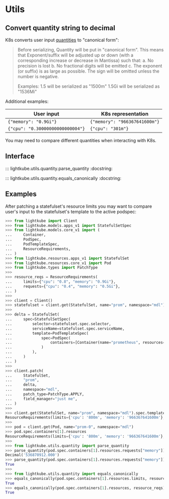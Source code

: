 # Utils

## Convert quantity string to decimal

K8s converts user input
[quantities](https://kubernetes.io/docs/reference/kubernetes-api/common-definitions/quantity/)
to "canonical form":

> Before serializing, Quantity will be put in "canonical form". This means that
> Exponent/suffix will be adjusted up or down (with a corresponding increase or
> decrease in Mantissa) such that: a. No precision is lost b. No fractional
> digits will be emitted c. The exponent (or suffix) is as large as possible.
> The sign will be omitted unless the number is negative.
>
> Examples: 1.5 will be serialized as "1500m" 1.5Gi will be serialized as "1536Mi"

Additional examples:

| User input                       | K8s representation            |
|----------------------------------|-------------------------------|
| `{"memory": "0.9Gi"}`            | `{"memory": "966367641600m"}` |
| `{"cpu": "0.30000000000000004"}` | `{"cpu": "301m"}`             |

You may need to compare different quantities when interacting with K8s.

## Interface

::: lightkube.utils.quantity.parse_quantity
    :docstring:

::: lightkube.utils.quantity.equals_canonically
    :docstring:

## Examples

After patching a statefulset's resource limits you may want to compare
user's input to the statefulset's template to the active podspec:

```python
>>> from lightkube import Client
>>> from lightkube.models.apps_v1 import StatefulSetSpec
>>> from lightkube.models.core_v1 import (
...     Container,
...     PodSpec,
...     PodTemplateSpec,
...     ResourceRequirements,
... )
>>> from lightkube.resources.apps_v1 import StatefulSet
>>> from lightkube.resources.core_v1 import Pod
>>> from lightkube.types import PatchType
>>>
>>> resource_reqs = ResourceRequirements(
...     limits={"cpu": "0.8", "memory": "0.9Gi"},
...     requests={"cpu": "0.4", "memory": "0.5Gi"},
... )
>>>
>>> client = Client()
>>> statefulset = client.get(StatefulSet, name="prom", namespace="mdl")
>>>
>>> delta = StatefulSet(
...     spec=StatefulSetSpec(
...         selector=statefulset.spec.selector,
...         serviceName=statefulset.spec.serviceName,
...         template=PodTemplateSpec(
...             spec=PodSpec(
...                 containers=[Container(name="prometheus", resources=resource_reqs)]
...             )
...         ),
...     )
... )
>>>
>>> client.patch(
...     StatefulSet,
...     "prom",
...     delta,
...     namespace="mdl",
...     patch_type=PatchType.APPLY,
...     field_manager="just me",
... )
>>>
>>> client.get(StatefulSet, name="prom", namespace="mdl").spec.template.spec.containers[1].resources
ResourceRequirements(limits={'cpu': '800m', 'memory': '966367641600m'}, requests={'cpu': '400m', 'memory': '512Mi'})
>>>
>>> pod = client.get(Pod, name="prom-0", namespace="mdl")
>>> pod.spec.containers[1].resources
ResourceRequirements(limits={'cpu': '800m', 'memory': '966367641600m'}, requests={'cpu': '400m', 'memory': '512Mi'})
>>>
>>> from lightkube.utils.quantity import parse_quantity
>>> parse_quantity(pod.spec.containers[1].resources.requests["memory"])
Decimal('536870912.000')
>>> parse_quantity(pod.spec.containers[1].resources.requests["memory"]) == parse_quantity(resource_reqs.requests["memory"])
True
>>>
>>> from lightkube.utils.quantity import equals_canonically
>>> equals_canonically(pod.spec.containers[1].resources.limits, resource_reqs.limits)
True
>>> equals_canonically(pod.spec.containers[1].resources, resource_reqs)
True
```
